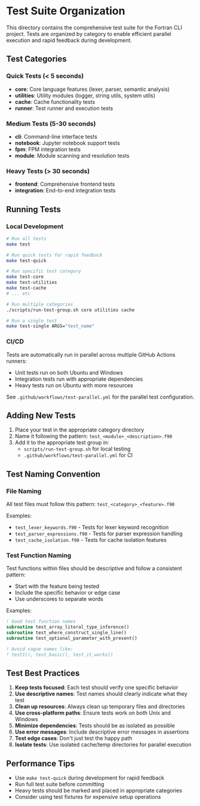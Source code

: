 # Test Suite Organization

This directory contains the comprehensive test suite for the Fortran CLI project. Tests are organized by category to enable efficient parallel execution and rapid feedback during development.

## Test Categories

### Quick Tests (< 5 seconds)
- **core**: Core language features (lexer, parser, semantic analysis)
- **utilities**: Utility modules (logger, string utils, system utils)
- **cache**: Cache functionality tests
- **runner**: Test runner and execution tests

### Medium Tests (5-30 seconds)
- **cli**: Command-line interface tests
- **notebook**: Jupyter notebook support tests
- **fpm**: FPM integration tests
- **module**: Module scanning and resolution tests

### Heavy Tests (> 30 seconds)
- **frontend**: Comprehensive frontend tests
- **integration**: End-to-end integration tests

## Running Tests

### Local Development

```bash
# Run all tests
make test

# Run quick tests for rapid feedback
make test-quick

# Run specific test category
make test-core
make test-utilities
make test-cache
# ... etc

# Run multiple categories
./scripts/run-test-group.sh core utilities cache

# Run a single test
make test-single ARGS="test_name"
```

### CI/CD

Tests are automatically run in parallel across multiple GitHub Actions runners:
- Unit tests run on both Ubuntu and Windows
- Integration tests run with appropriate dependencies
- Heavy tests run on Ubuntu with more resources

See `.github/workflows/test-parallel.yml` for the parallel test configuration.

## Adding New Tests

1. Place your test in the appropriate category directory
2. Name it following the pattern: `test_<module>_<description>.f90`
3. Add it to the appropriate test group in:
   - `scripts/run-test-group.sh` for local testing
   - `.github/workflows/test-parallel.yml` for CI

## Test Naming Convention

### File Naming
All test files must follow this pattern: `test_<category>_<feature>.f90`

Examples:
- `test_lexer_keywords.f90` - Tests for lexer keyword recognition
- `test_parser_expressions.f90` - Tests for parser expression handling
- `test_cache_isolation.f90` - Tests for cache isolation features

### Test Function Naming
Test functions within files should be descriptive and follow a consistent pattern:
- Start with the feature being tested
- Include the specific behavior or edge case
- Use underscores to separate words

Examples:
```fortran
! Good test function names
subroutine test_array_literal_type_inference()
subroutine test_where_construct_single_line()
subroutine test_optional_parameter_with_present()

! Avoid vague names like:
! test1(), test_basic(), test_it_works()
```

## Test Best Practices

1. **Keep tests focused**: Each test should verify one specific behavior
2. **Use descriptive names**: Test names should clearly indicate what they test
3. **Clean up resources**: Always clean up temporary files and directories
4. **Use cross-platform paths**: Ensure tests work on both Unix and Windows
5. **Minimize dependencies**: Tests should be as isolated as possible
6. **Use error messages**: Include descriptive error messages in assertions
7. **Test edge cases**: Don't just test the happy path
8. **Isolate tests**: Use isolated cache/temp directories for parallel execution

## Performance Tips

- Use `make test-quick` during development for rapid feedback
- Run full test suite before committing
- Heavy tests should be marked and placed in appropriate categories
- Consider using test fixtures for expensive setup operations
